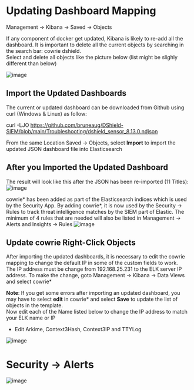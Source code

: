 # Updating Dashboard Mapping

Management → Kibana → Saved → Objects

If any component of docker get updated, Kibana is likely to re-add all the dashboard. It is important to delete all the current objects by searching in the search bar: cowrie dshield.<br>
Select and delete all objects like the picture below (list might be slighly different than below)<br>
 
![image](https://github.com/bruneaug/DShield-SIEM/assets/48228401/409ba24c-8c41-4603-b40d-e499501f3551)

## Import the Updated Dashboards
The current or updated dashboard can be downloaded from Github using curl (Windows & Linux) as follow:<br>

curl -LJO https://github.com/bruneaug/DShield-SIEM/blob/main/Troubleshooting/dshield_sensor_8.13.0.ndjson

From the same Location Saved → Objects, select **Import**  to import the updated JSON dashboard file into Elasticsearch<br>

## After you Imported the Updated Dashboard

The result will look like this after the JSON has been re-imported (11 Titles):
![image](https://github.com/bruneaug/DShield-SIEM/assets/48228401/eee5ba35-ece9-45a3-8840-9e70cfcf7609)
 
cowrie* has been added as part of the Elasticsearch indices which is used by the Security App. By adding cowrie*, it is now used by the Security → Rules to track threat intelligence matches by the SIEM part of Elastic. The minimum of 4 rules that are needed will also be listed in Management → Alerts and Insights → Rules
 ![image](https://github.com/bruneaug/DShield-SIEM/assets/48228401/ab1b4a78-bb6d-4630-9ff5-8b3eea437c02)

## Update cowrie Right-Click Objects

After importing the updated dashboards, it is necessary to edit the cowrie mapping to change the default IP in some of the custom fields to work.<br>
The IP address must be change from 192.168.25.231 to the ELK server IP address. To make the change, goto Management -> Kibana -> Data Views and select cowrie*<br>

**Note**: If you get some errors after importing an updated dashboard, you may have to select **edit** in cowrie* and select **Save** to update the list of objects in the template.<br>
Now edit each of the Name listed below to change the IP address to match your ELK name or IP<br>
- Edit Arkime, Context3Hash, Context3IP and TTYLog <br>

 ![image](https://github.com/bruneaug/DShield-SIEM/assets/48228401/1b9f9980-790c-4882-8844-32005c752eed)
 
 # Security -> Alerts
 
![image](https://github.com/bruneaug/DShield-SIEM/assets/48228401/0bbf9d7a-3981-4690-a327-c1c69e6a0723)

